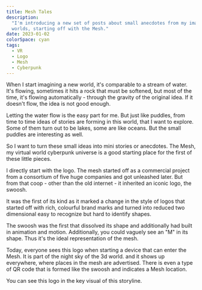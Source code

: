 ```yaml
---
title: Mesh Tales
description:
  "I'm introducing a new set of posts about small anecdotes from my imagined
  worlds, starting off with the Mesh."
date: 2023-01-02
colorSpace: cyan
tags:
  - VR
  - Logo
  - Mesh
  - Cyberpunk
---
```


When I start imagining a new world, it's comparable to a stream of water. It's
flowing, sometimes it hits a rock that must be softened, but most of the time,
it's flowing automatically - through the gravity of the original idea. If it
doesn't flow, the idea is not good enough.

Letting the water flow is the easy part for me. But just like puddles, from time
to time ideas of stories are forming in this world, that I want to explore. Some
of them turn out to be lakes, some are like oceans. But the small puddles are
interesting as well.

So I want to turn these small ideas into mini stories or anecdotes. The Mesh, my
virtual world cyberpunk universe is a good starting place for the first of these
little pieces.

I directly start with the logo. The mesh started off as a commercial project
from a consortium of five huge companies and got unleashed later. But from that
coop - other than the old internet - it inherited an iconic logo, the swoosh.

It was the first of its kind as it marked a change in the style of logos that
started off with rich, colourful brand marks and turned into reduced two
dimensional easy to recognize but hard to identify shapes.

The swoosh was the first that dissolved its shape and additionally had built in
animation and motion. Additionally, you could vaguely see an "M" in its shape.
Thus it's the ideal representation of the mesh.

Today, everyone sees this logo when starting a device that can enter the Mesh.
It is part of the night sky of the 3d world. and it shows up everywhere, where
places in the mesh are advertised. There is even a type of QR code that is
formed like the swoosh and indicates a Mesh location.

You can see this logo in the key visual of this storyline.
